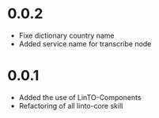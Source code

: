 # 0.0.2
- Fixe dictionary country name
- Added service name for transcribe node

# 0.0.1
- Added the use of LinTO-Components
- Refactoring of all linto-core skill